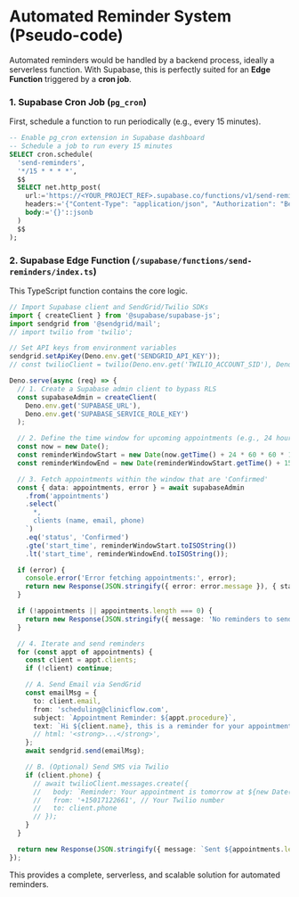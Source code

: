 # Automated Reminder System (Pseudo-code)

Automated reminders would be handled by a backend process, ideally a serverless function. With Supabase, this is perfectly suited for an **Edge Function** triggered by a **cron job**.

### 1. Supabase Cron Job (`pg_cron`)

First, schedule a function to run periodically (e.g., every 15 minutes).

```sql
-- Enable pg_cron extension in Supabase dashboard
-- Schedule a job to run every 15 minutes
SELECT cron.schedule(
  'send-reminders',
  '*/15 * * * *',
  $$
  SELECT net.http_post(
    url:='https://<YOUR_PROJECT_REF>.supabase.co/functions/v1/send-reminders',
    headers:='{"Content-Type": "application/json", "Authorization": "Bearer <YOUR_SUPABASE_ANON_KEY>"}'::jsonb,
    body:='{}'::jsonb
  )
  $$
);
```

### 2. Supabase Edge Function (`/supabase/functions/send-reminders/index.ts`)

This TypeScript function contains the core logic.

```typescript
// Import Supabase client and SendGrid/Twilio SDKs
import { createClient } from '@supabase/supabase-js';
import sendgrid from '@sendgrid/mail';
// import twilio from 'twilio';

// Set API keys from environment variables
sendgrid.setApiKey(Deno.env.get('SENDGRID_API_KEY'));
// const twilioClient = twilio(Deno.env.get('TWILIO_ACCOUNT_SID'), Deno.env.get('TWILIO_AUTH_TOKEN'));

Deno.serve(async (req) => {
  // 1. Create a Supabase admin client to bypass RLS
  const supabaseAdmin = createClient(
    Deno.env.get('SUPABASE_URL'),
    Deno.env.get('SUPABASE_SERVICE_ROLE_KEY')
  );

  // 2. Define the time window for upcoming appointments (e.g., 24 hours from now)
  const now = new Date();
  const reminderWindowStart = new Date(now.getTime() + 24 * 60 * 60 * 1000);
  const reminderWindowEnd = new Date(reminderWindowStart.getTime() + 15 * 60 * 1000); // 15 min window to avoid re-sending

  // 3. Fetch appointments within the window that are 'Confirmed'
  const { data: appointments, error } = await supabaseAdmin
    .from('appointments')
    .select(`
      *,
      clients (name, email, phone)
    `)
    .eq('status', 'Confirmed')
    .gte('start_time', reminderWindowStart.toISOString())
    .lt('start_time', reminderWindowEnd.toISOString());

  if (error) {
    console.error('Error fetching appointments:', error);
    return new Response(JSON.stringify({ error: error.message }), { status: 500 });
  }

  if (!appointments || appointments.length === 0) {
    return new Response(JSON.stringify({ message: 'No reminders to send.' }), { status: 200 });
  }

  // 4. Iterate and send reminders
  for (const appt of appointments) {
    const client = appt.clients;
    if (!client) continue;

    // A. Send Email via SendGrid
    const emailMsg = {
      to: client.email,
      from: 'scheduling@clinicflow.com',
      subject: `Appointment Reminder: ${appt.procedure}`,
      text: `Hi ${client.name}, this is a reminder for your appointment tomorrow at ${new Date(appt.start_time).toLocaleTimeString()}.`,
      // html: '<strong>...</strong>',
    };
    await sendgrid.send(emailMsg);

    // B. (Optional) Send SMS via Twilio
    if (client.phone) {
      // await twilioClient.messages.create({
      //   body: `Reminder: Your appointment is tomorrow at ${new Date(appt.start_time).toLocaleTimeString()}.`,
      //   from: '+15017122661', // Your Twilio number
      //   to: client.phone
      // });
    }
  }

  return new Response(JSON.stringify({ message: `Sent ${appointments.length} reminders.` }), { status: 200 });
});
```
This provides a complete, serverless, and scalable solution for automated reminders.
